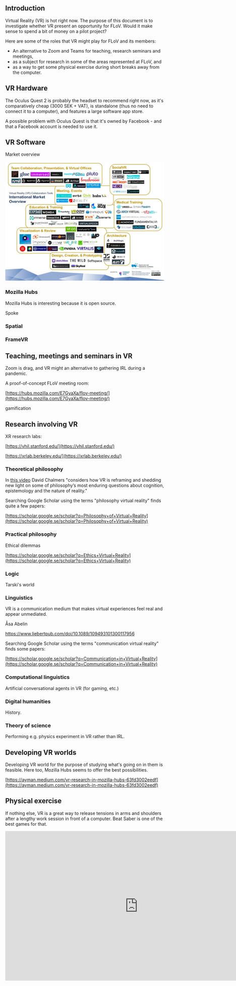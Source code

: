 ## Introduction

Virtual Reality (VR) is hot right now. The purpose of this document is to investigate whether VR present an opportunity for FLoV. Would it make sense to spend a bit of money on a pilot project?

Here are some of the roles that VR might play for FLoV and its members:

- An alternative to Zoom and Teams for teaching, research seminars and meetings,
- as a subject for research in some of the areas represented at FLoV, and
- as a way to get some physical exercise during short breaks away from the computer.



## VR Hardware

The Oculus Quest 2 is probably the headset to recommend right now, as it's comparatively cheap (3000 SEK + VAT), is standalone (thus no need to connect it to a computer), and features a large software app store.

A possible problem with Oculus Quest is that it's owned by Facebook - and that a Facebook account is needed to use it.


## VR Software

Market overview

![Alt text](img/vr-vendors.jpg?raw=true "Optional Title")

### Mozilla Hubs

Mozilla Hubs is interesting because it is open source.

Spoke


### Spatial

### FrameVR


## Teaching, meetings and seminars in VR

Zoom is drag, and VR might an alternative to gathering IRL during a pandemic.

A proof-of-concept FLoV meeting room:

[https://hubs.mozilla.com/E7GyaXa/flov-meeting/](https://hubs.mozilla.com/E7GyaXa/flov-meeting/)


gamification



## Research involving VR

XR research labs:

[https://vhil.stanford.edu/](https://vhil.stanford.edu/)

[https://xrlab.berkeley.edu/](https://xrlab.berkeley.edu/)


### Theoretical philosophy

In [this video](https://www.embodiedphilosophy.com/the-philosophy-of-virtual-reality/) David Chalmers "considers how VR is reframing and shedding new light on some of philosophy’s most enduring questions about cognition, epistemology and the nature of reality."

Searching Google Scholar using the terms "philosophy virtual reality" finds quite a few papers:

[https://scholar.google.se/scholar?q=Philosophy+of+Virtual+Reality](https://scholar.google.se/scholar?q=Philosophy+of+Virtual+Reality)


### Practical philosophy

Ethical dilemmas

[https://scholar.google.se/scholar?q=Ethics+Virtual+Reality](https://scholar.google.se/scholar?q=Ethics+Virtual+Reality)


### Logic

Tarski's world



### Linguistics

VR is a communication medium that makes virtual experiences feel real and appear unmediated. 

Åsa Abelin

https://www.liebertpub.com/doi/10.1089/109493101300117956


Searching Google Scholar using the terms "communication virtual reality" finds some papers:

[https://scholar.google.se/scholar?q=Communication+in+Virtual+Reality](https://scholar.google.se/scholar?q=Communication+in+Virtual+Reality)


### Computational linguistics

Artificial conversational agents in VR (for gaming, etc.)



### Digital humanities

History.

### Theory of science

Performing e.g. physics experiment in VR rather than IRL.


## Developing VR worlds

Developing VR world for the purpose of studying what's going on in them is feasible. Here too, Mozilla Hubs seems to offer the best possibilities.

[https://ayman.medium.com/vr-research-in-mozilla-hubs-63fd3002eedf](https://ayman.medium.com/vr-research-in-mozilla-hubs-63fd3002eedf)

## Physical exercise

If nothing else, VR is a great way to release tensions in arms and shoulders after a lengthy work session in front of a computer. Beat Saber is one of the best games for that.  

<iframe id="a2" width="840" height="473" src="https://www.youtube.com/embed/fL2J1n8q0IE?start=200" frameborder="0" allow="accelerometer; autoplay; clipboard-write; encrypted-media; gyroscope; picture-in-picture" allowfullscreen></iframe>







